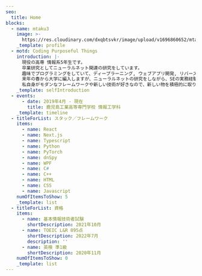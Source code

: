 ```yaml
---
seo:
  title: Home
blocks:
  - name: mtaku3
    image: >-
      https://res.cloudinary.com/dxqbtsvkr/image/upload/v1696860652/mtaku3_ve4i4t.webp
    _template: profile
  - motd: Coding Purposeful Things
    introduction: |-
      現役の高専 情報系5年生です。
      卒業研究としてニューラルネット関連の研究をしています。
      趣味でプログラミングをしていて、ディープラーニング, ウェブアプリ開発, リバースエンジニアリングなど幅広くやっています。
      来年の春から大学に編入しますが、ニューラルネットの研究をしながら、SEの実務経験も積みたいと考えています。
      私自身がモダンなフレームワークや新しい技術が好きなので、新しい物を積極的に取り入れている企業での学生アルバイト／インターンを探しています。
    _template: selfIntroduction
  - events:
      - date: 2019年4月 - 現在
        title: 鹿児島工業高等専門学校 情報工学科
    _template: timeline
  - titleForList: スタック／フレームワーク
    items:
      - name: React
      - name: Next.js
      - name: Typescript
      - name: Python
      - name: PyTorch
      - name: dnSpy
      - name: WPF
      - name: C#
      - name: C++
      - name: HTML
      - name: CSS
      - name: Javascript
    numOfItemsToShow: 5
    _template: list
  - titleForList: 資格
    items:
      - name: 基本情報技術者試験
        shortDescription: 2021年10月
      - name: TOEIC L&R 895点
        shortDescription: 2022年7月
        description: ''
      - name: 英検 準1級
        shortDescription: 2020年11月
    numOfItemsToShow: 0
    _template: list
---
```


